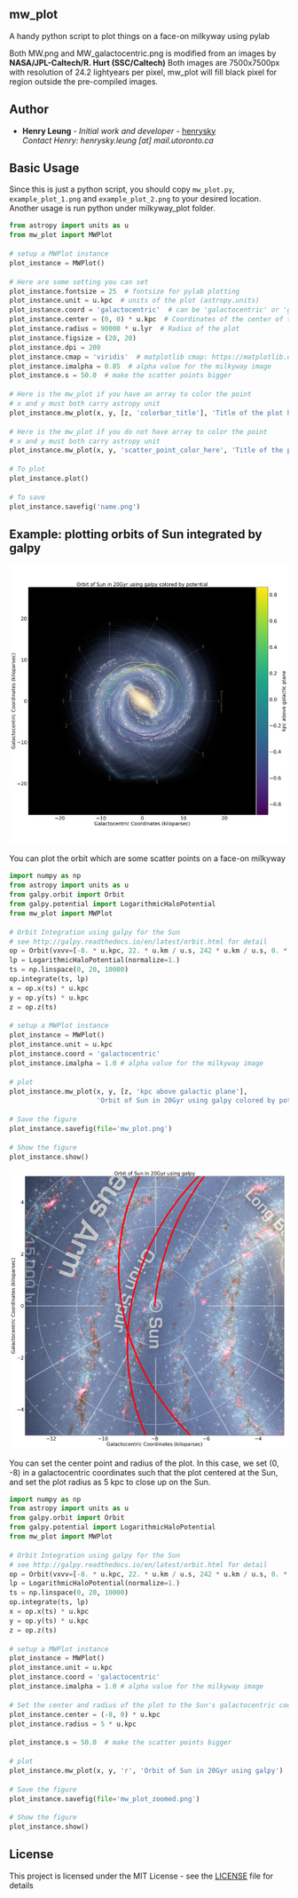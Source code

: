 ## mw_plot

A handy python script to plot things on a face-on milkyway using pylab

Both MW.png and MW_galactocentric.png is modified from an images by **NASA/JPL-Caltech/R. Hurt (SSC/Caltech)**
Both images are 7500x7500px with resolution of 24.2 lightyears per pixel, mw_plot will fill black pixel for region
outside the pre-compiled images.

## Author

* **Henry Leung** - *Initial work and developer* - [henrysky](https://github.com/henrysky)\
*Contact Henry: henrysky.leung [at] mail.utoronto.ca*

## Basic Usage

Since this is just a python script, you should copy `mw_plot.py`, `example_plot_1.png` and `example_plot_2.png` to your
desired location. Another usage is run python under milkyway_plot folder.

```python
from astropy import units as u
from mw_plot import MWPlot

# setup a MWPlot instance
plot_instance = MWPlot()

# Here are some setting you can set
plot_instance.fontsize = 25  # fontsize for pylab plotting
plot_instance.unit = u.kpc  # units of the plot (astropy.units)
plot_instance.coord = 'galactocentric'  # can be 'galactocentric' or 'galactic'
plot_instance.center = (0, 0) * u.kpc  # Coordinates of the center of the plot
plot_instance.radius = 90000 * u.lyr  # Radius of the plot
plot_instance.figsize = (20, 20)
plot_instance.dpi = 200
plot_instance.cmap = 'viridis'  # matplotlib cmap: https://matplotlib.org/examples/color/colormaps_reference.html
plot_instance.imalpha = 0.85  # alpha value for the milkyway image
plot_instance.s = 50.0  # make the scatter points bigger

# Here is the mw_plot if you have an array to color the point
# x and y must both carry astropy unit
plot_instance.mw_plot(x, y, [z, 'colorbar_title'], 'Title of the plot here')

# Here is the mw_plot if you do not have array to color the point
# x and y must both carry astropy unit
plot_instance.mw_plot(x, y, 'scatter_point_color_here', 'Title of the plot here')

# To plot
plot_instance.plot()

# To save
plot_instance.savefig('name.png')
```

## Example: plotting orbits of Sun integrated by galpy

![](example_plot_1.png)

You can plot the orbit which are some scatter points on a face-on milkyway

```python
import numpy as np
from astropy import units as u
from galpy.orbit import Orbit
from galpy.potential import LogarithmicHaloPotential
from mw_plot import MWPlot

# Orbit Integration using galpy for the Sun
# see http://galpy.readthedocs.io/en/latest/orbit.html for detail
op = Orbit(vxvv=[-8. * u.kpc, 22. * u.km / u.s, 242 * u.km / u.s, 0. * u.kpc, 22. * u.km / u.s, 0. * u.deg])
lp = LogarithmicHaloPotential(normalize=1.)
ts = np.linspace(0, 20, 10000)
op.integrate(ts, lp)
x = op.x(ts) * u.kpc
y = op.y(ts) * u.kpc
z = op.z(ts)

# setup a MWPlot instance
plot_instance = MWPlot()
plot_instance.unit = u.kpc
plot_instance.coord = 'galactocentric'
plot_instance.imalpha = 1.0 # alpha value for the milkyway image

# plot
plot_instance.mw_plot(x, y, [z, 'kpc above galactic plane'],
                      'Orbit of Sun in 20Gyr using galpy colored by potential')

# Save the figure
plot_instance.savefig(file='mw_plot.png')

# Show the figure
plot_instance.show()
```

![](example_plot_2.png)

You can set the center point and radius of the plot. In this case, we set (0, -8) in a galactocentric coordinates
such that the plot centered at the Sun, and set the plot radius as 5 kpc to close up on the Sun.

```python
import numpy as np
from astropy import units as u
from galpy.orbit import Orbit
from galpy.potential import LogarithmicHaloPotential
from mw_plot import MWPlot

# Orbit Integration using galpy for the Sun
# see http://galpy.readthedocs.io/en/latest/orbit.html for detail
op = Orbit(vxvv=[-8. * u.kpc, 22. * u.km / u.s, 242 * u.km / u.s, 0. * u.kpc, 22. * u.km / u.s, 0. * u.deg])
lp = LogarithmicHaloPotential(normalize=1.)
ts = np.linspace(0, 20, 10000)
op.integrate(ts, lp)
x = op.x(ts) * u.kpc
y = op.y(ts) * u.kpc
z = op.z(ts)

# setup a MWPlot instance
plot_instance = MWPlot()
plot_instance.unit = u.kpc
plot_instance.coord = 'galactocentric'
plot_instance.imalpha = 1.0 # alpha value for the milkyway image

# Set the center and radius of the plot to the Sun's galactocentric coordinates
plot_instance.center = (-8, 0) * u.kpc
plot_instance.radius = 5 * u.kpc

plot_instance.s = 50.0  # make the scatter points bigger

# plot
plot_instance.mw_plot(x, y, 'r', 'Orbit of Sun in 20Gyr using galpy')

# Save the figure
plot_instance.savefig(file='mw_plot_zoomed.png')

# Show the figure
plot_instance.show()
```

## License
This project is licensed under the MIT License - see the [LICENSE](LICENSE) file for details